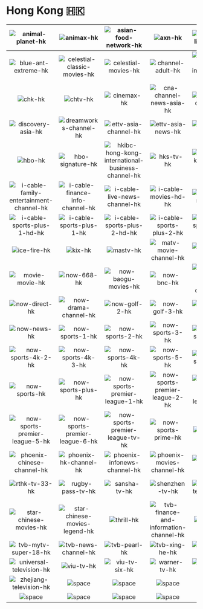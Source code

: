# Hong Kong 🇭🇰

| ![animal-planet-hk] | ![animax-hk] | ![asian-food-network-hk] | ![axn-hk] | ![bbc-lifestyle-hk] | ![blue-ant-entertainment-hk] |
|:---:|:---:|:---:|:---:|:---:|:---:|
| ![blue-ant-extreme-hk] | ![celestial-classic-movies-hk] | ![celestial-movies-hk] | ![channel-adult-hk] | ![channel-v-international-hk] | ![chk-hd-hk] |
| ![chk-hk] | ![chtv-hk] | ![cinemax-hk] | ![cna-channel-news-asia-hk] | ![cti-asia-channel-hk] | ![da-vinci-hk] |
| ![discovery-asia-hk] | ![dreamworks-channel-hk] | ![ettv-asia-channel-hk] | ![ettv-asia-news-hk] | ![hbo-family-hk] | ![hbo-hits-hk] |
| ![hbo-hk] | ![hbo-signature-hk] | ![hkibc-hong-kong-international-business-channel-hk] | ![hks-tv-hk] | ![hong-kong-open-tv-hk] | ![i-cable-family-entertainment-channel-hd-hk] |
| ![i-cable-family-entertainment-channel-hk] | ![i-cable-finance-info-channel-hk] | ![i-cable-live-news-channel-hk] | ![i-cable-movies-hd-hk] | ![i-cable-movies-hk] | ![i-cable-news-channel-hk] |
| ![i-cable-sports-plus-1-hd-hk] | ![i-cable-sports-plus-1-hk] | ![i-cable-sports-plus-2-hd-hk] | ![i-cable-sports-plus-2-hk] | ![i-cable-sports-plus-3-hd-hk] | ![i-cable-sports-plus-3-hk] |
| ![ice-fire-hk] | ![kix-hk] | ![mastv-hk] | ![matv-movie-channel-hk] | ![mihk-tv-hk] | ![mmov-concert-mv-hk] |
| ![movie-movie-hk] | ![now-668-hk] | ![now-baogu-movies-hk] | ![now-bnc-hk] | ![now-chinese-drama-channel-hk] | ![now-data-hk] |
| ![now-direct-hk] | ![now-drama-channel-hk] | ![now-golf-2-hk] | ![now-golf-3-hk] | ![now-golf-hk] | ![now-jelli-hk] |
| ![now-news-hk] | ![now-sports-1-hk] | ![now-sports-2-hk] | ![now-sports-3-hk] | ![now-sports-4-hk] | ![now-sports-4k-1-hk] |
| ![now-sports-4k-2-hk] | ![now-sports-4k-3-hk] | ![now-sports-4k-hk] | ![now-sports-5-hk] | ![now-sports-6-hk] | ![now-sports-7-hk] |
| ![now-sports-hk] | ![now-sports-plus-hk] | ![now-sports-premier-league-1-hk] | ![now-sports-premier-league-2-hk] | ![now-sports-premier-league-3-hk] | ![now-sports-premier-league-4-hk] |
| ![now-sports-premier-league-5-hk] | ![now-sports-premier-league-6-hk] | ![now-sports-premier-league-tv-hk] | ![now-sports-prime-hk] | ![one-tv-hk] | ![pearl-river-channel-hk] |
| ![phoenix-chinese-channel-hk] | ![phoenix-hk-channel-hk] | ![phoenix-infonews-channel-hk] | ![phoenix-movies-channel-hk] | ![rthk-tv-31-hk] | ![rthk-tv-32-hk] |
| ![rthk-tv-33-hk] | ![rugby-pass-tv-hk] | ![sansha-tv-hk] | ![shenzhen-tv-hk] | ![southern-television-hk] | ![star-chinese-channel-hk] |
| ![star-chinese-movies-hk] | ![star-chinese-movies-legend-hk] | ![thrill-hk] | ![tvb-finance-and-information-channel-hk] | ![tvb-j2-hk] | ![tvb-jade-hk] |
| ![tvb-mytv-super-18-hk] | ![tvb-news-channel-hk] | ![tvb-pearl-hk] | ![tvb-xing-he-hk] | ![tvbs-asia-hk] | ![tvn-hk] |
| ![universal-television-hk] | ![viu-tv-hk] | ![viu-tv-six-hk] | ![warner-tv-hk] | ![watch-n-learn-hk] | ![yicai-tv-hk] |
| ![zhejiang-television-hk] | ![space] | ![space] | ![space] | ![space] | ![space] |
| ![space]| ![space]| ![space]| ![space]| ![space]| ![space]|


[animal-planet-hk]:animal-planet-hk.png
[animax-hk]:animax-hk.png
[asian-food-network-hk]:asian-food-network-hk.png
[axn-hk]:axn-hk.png
[bbc-lifestyle-hk]:bbc-lifestyle-hk.png
[blue-ant-entertainment-hk]:blue-ant-entertainment-hk.png
[blue-ant-extreme-hk]:blue-ant-extreme-hk.png
[celestial-classic-movies-hk]:celestial-classic-movies-hk.png
[celestial-movies-hk]:celestial-movies-hk.png
[channel-adult-hk]:channel-adult-hk.png
[channel-v-international-hk]:channel-v-international-hk.png
[chk-hd-hk]:chk-hd-hk.png
[chk-hk]:chk-hk.png
[chtv-hk]:chtv-hk.png
[cinemax-hk]:cinemax-hk.png
[cna-channel-news-asia-hk]:cna-channel-news-asia-hk.png
[cti-asia-channel-hk]:cti-asia-channel-hk.png
[da-vinci-hk]:da-vinci-hk.png
[discovery-asia-hk]:discovery-asia-hk.png
[dreamworks-channel-hk]:dreamworks-channel-hk.png
[ettv-asia-channel-hk]:ettv-asia-channel-hk.png
[ettv-asia-news-hk]:ettv-asia-news-hk.png
[hbo-family-hk]:hbo-family-hk.png
[hbo-hits-hk]:hbo-hits-hk.png
[hbo-hk]:hbo-hk.png
[hbo-signature-hk]:hbo-signature-hk.png
[hkibc-hong-kong-international-business-channel-hk]:hkibc-hong-kong-international-business-channel-hk.png
[hks-tv-hk]:hks-tv-hk.png
[hong-kong-open-tv-hk]:hong-kong-open-tv-hk.png
[i-cable-family-entertainment-channel-hd-hk]:i-cable-family-entertainment-channel-hd-hk.png
[i-cable-family-entertainment-channel-hk]:i-cable-family-entertainment-channel-hk.png
[i-cable-finance-info-channel-hk]:i-cable-finance-info-channel-hk.png
[i-cable-live-news-channel-hk]:i-cable-live-news-channel-hk.png
[i-cable-movies-hd-hk]:i-cable-movies-hd-hk.png
[i-cable-movies-hk]:i-cable-movies-hk.png
[i-cable-news-channel-hk]:i-cable-news-channel-hk.png
[i-cable-sports-plus-1-hd-hk]:i-cable-sports-plus-1-hd-hk.png
[i-cable-sports-plus-1-hk]:i-cable-sports-plus-1-hk.png
[i-cable-sports-plus-2-hd-hk]:i-cable-sports-plus-2-hd-hk.png
[i-cable-sports-plus-2-hk]:i-cable-sports-plus-2-hk.png
[i-cable-sports-plus-3-hd-hk]:i-cable-sports-plus-3-hd-hk.png
[i-cable-sports-plus-3-hk]:i-cable-sports-plus-3-hk.png
[ice-fire-hk]:ice-fire-hk.png
[kix-hk]:kix-hk.png
[mastv-hk]:mastv-hk.png
[matv-movie-channel-hk]:matv-movie-channel-hk.png
[mihk-tv-hk]:mihk-tv-hk.png
[mmov-concert-mv-hk]:mmov-concert-mv-hk.png
[movie-movie-hk]:movie-movie-hk.png
[now-668-hk]:now-668-hk.png
[now-baogu-movies-hk]:now-baogu-movies-hk.png
[now-bnc-hk]:now-bnc-hk.png
[now-chinese-drama-channel-hk]:now-chinese-drama-channel-hk.png
[now-data-hk]:now-data-hk.png
[now-direct-hk]:now-direct-hk.png
[now-drama-channel-hk]:now-drama-channel-hk.png
[now-golf-2-hk]:now-golf-2-hk.png
[now-golf-3-hk]:now-golf-3-hk.png
[now-golf-hk]:now-golf-hk.png
[now-jelli-hk]:now-jelli-hk.png
[now-news-hk]:now-news-hk.png
[now-sports-1-hk]:now-sports-1-hk.png
[now-sports-2-hk]:now-sports-2-hk.png
[now-sports-3-hk]:now-sports-3-hk.png
[now-sports-4-hk]:now-sports-4-hk.png
[now-sports-4k-1-hk]:now-sports-4k-1-hk.png
[now-sports-4k-2-hk]:now-sports-4k-2-hk.png
[now-sports-4k-3-hk]:now-sports-4k-3-hk.png
[now-sports-4k-hk]:now-sports-4k-hk.png
[now-sports-5-hk]:now-sports-5-hk.png
[now-sports-6-hk]:now-sports-6-hk.png
[now-sports-7-hk]:now-sports-7-hk.png
[now-sports-hk]:now-sports-hk.png
[now-sports-plus-hk]:now-sports-plus-hk.png
[now-sports-premier-league-1-hk]:now-sports-premier-league-1-hk.png
[now-sports-premier-league-2-hk]:now-sports-premier-league-2-hk.png
[now-sports-premier-league-3-hk]:now-sports-premier-league-3-hk.png
[now-sports-premier-league-4-hk]:now-sports-premier-league-4-hk.png
[now-sports-premier-league-5-hk]:now-sports-premier-league-5-hk.png
[now-sports-premier-league-6-hk]:now-sports-premier-league-6-hk.png
[now-sports-premier-league-tv-hk]:now-sports-premier-league-tv-hk.png
[now-sports-prime-hk]:now-sports-prime-hk.png
[one-tv-hk]:one-tv-hk.png
[pearl-river-channel-hk]:pearl-river-channel-hk.png
[phoenix-chinese-channel-hk]:phoenix-chinese-channel-hk.png
[phoenix-hk-channel-hk]:phoenix-hk-channel-hk.png
[phoenix-infonews-channel-hk]:phoenix-infonews-channel-hk.png
[phoenix-movies-channel-hk]:phoenix-movies-channel-hk.png
[rthk-tv-31-hk]:rthk-tv-31-hk.png
[rthk-tv-32-hk]:rthk-tv-32-hk.png
[rthk-tv-33-hk]:rthk-tv-33-hk.png
[rugby-pass-tv-hk]:rugby-pass-tv-hk.png
[sansha-tv-hk]:sansha-tv-hk.png
[shenzhen-tv-hk]:shenzhen-tv-hk.png
[southern-television-hk]:southern-television-hk.png
[star-chinese-channel-hk]:star-chinese-channel-hk.png
[star-chinese-movies-hk]:star-chinese-movies-hk.png
[star-chinese-movies-legend-hk]:star-chinese-movies-legend-hk.png
[thrill-hk]:thrill-hk.png
[tvb-finance-and-information-channel-hk]:tvb-finance-and-information-channel-hk.png
[tvb-j2-hk]:tvb-j2-hk.png
[tvb-jade-hk]:tvb-jade-hk.png
[tvb-mytv-super-18-hk]:tvb-mytv-super-18-hk.png
[tvb-news-channel-hk]:tvb-news-channel-hk.png
[tvb-pearl-hk]:tvb-pearl-hk.png
[tvb-xing-he-hk]:tvb-xing-he-hk.png
[tvbs-asia-hk]:tvbs-asia-hk.png
[tvn-hk]:tvn-hk.png
[universal-television-hk]:universal-television-hk.png
[viu-tv-hk]:viu-tv-hk.png
[viu-tv-six-hk]:viu-tv-six-hk.png
[warner-tv-hk]:warner-tv-hk.png
[watch-n-learn-hk]:watch-n-learn-hk.png
[yicai-tv-hk]:yicai-tv-hk.png
[zhejiang-television-hk]:zhejiang-television-hk.png

[space]:../../misc/space-1500.png "Space"

